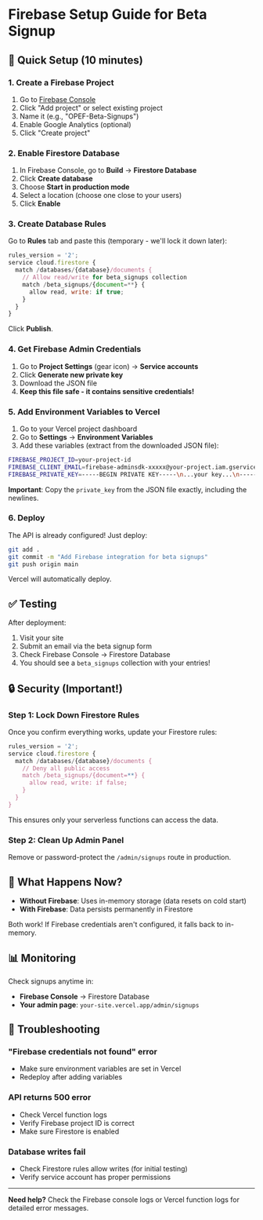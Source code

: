# Firebase Setup Guide for Beta Signup

## 🚀 Quick Setup (10 minutes)

### 1. Create a Firebase Project

1. Go to [Firebase Console](https://console.firebase.google.com/)
2. Click "Add project" or select existing project
3. Name it (e.g., "OPEF-Beta-Signups")
4. Enable Google Analytics (optional)
5. Click "Create project"

### 2. Enable Firestore Database

1. In Firebase Console, go to **Build** → **Firestore Database**
2. Click **Create database**
3. Choose **Start in production mode**
4. Select a location (choose one close to your users)
5. Click **Enable**

### 3. Create Database Rules

Go to **Rules** tab and paste this (temporary - we'll lock it down later):

```javascript
rules_version = '2';
service cloud.firestore {
  match /databases/{database}/documents {
    // Allow read/write for beta_signups collection
    match /beta_signups/{document=**} {
      allow read, write: if true;
    }
  }
}
```

Click **Publish**.

### 4. Get Firebase Admin Credentials

1. Go to **Project Settings** (gear icon) → **Service accounts**
2. Click **Generate new private key**
3. Download the JSON file
4. **Keep this file safe - it contains sensitive credentials!**

### 5. Add Environment Variables to Vercel

1. Go to your Vercel project dashboard
2. Go to **Settings** → **Environment Variables**
3. Add these variables (extract from the downloaded JSON file):

```bash
FIREBASE_PROJECT_ID=your-project-id
FIREBASE_CLIENT_EMAIL=firebase-adminsdk-xxxxx@your-project.iam.gserviceaccount.com
FIREBASE_PRIVATE_KEY=-----BEGIN PRIVATE KEY-----\n...your key...\n-----END PRIVATE KEY-----\n
```

**Important**: Copy the `private_key` from the JSON file exactly, including the newlines.

### 6. Deploy

The API is already configured! Just deploy:

```bash
git add .
git commit -m "Add Firebase integration for beta signups"
git push origin main
```

Vercel will automatically deploy.

## ✅ Testing

After deployment:

1. Visit your site
2. Submit an email via the beta signup form
3. Check Firebase Console → Firestore Database
4. You should see a `beta_signups` collection with your entries!

## 🔒 Security (Important!)

### Step 1: Lock Down Firestore Rules

Once you confirm everything works, update your Firestore rules:

```javascript
rules_version = '2';
service cloud.firestore {
  match /databases/{database}/documents {
    // Deny all public access
    match /beta_signups/{document=**} {
      allow read, write: if false;
    }
  }
}
```

This ensures only your serverless functions can access the data.

### Step 2: Clean Up Admin Panel

Remove or password-protect the `/admin/signups` route in production.

## 🎯 What Happens Now?

- **Without Firebase**: Uses in-memory storage (data resets on cold start)
- **With Firebase**: Data persists permanently in Firestore

Both work! If Firebase credentials aren't configured, it falls back to in-memory.

## 📊 Monitoring

Check signups anytime in:
- **Firebase Console** → Firestore Database
- **Your admin page**: `your-site.vercel.app/admin/signups`

## 🔧 Troubleshooting

### "Firebase credentials not found" error
- Make sure environment variables are set in Vercel
- Redeploy after adding variables

### API returns 500 error
- Check Vercel function logs
- Verify Firebase project ID is correct
- Make sure Firestore is enabled

### Database writes fail
- Check Firestore rules allow writes (for initial testing)
- Verify service account has proper permissions

---

**Need help?** Check the Firebase console logs or Vercel function logs for detailed error messages.

